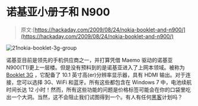 # 诺基亚小册子和 N900

> 原文:[https://hackaday.com/2009/08/24/nokia-booklet-and-n900/](https://hackaday.com/2009/08/24/nokia-booklet-and-n900/)

![21nokia-booklet-3g-group](../Images/bf1e26d114f70f2eb89967b60fdd6705.png "21nokia-booklet-3g-group")

诺基亚目前是领先的手机供应商之一，并打算凭借 Maemo 驱动的诺基亚 N900(T1)更上一层楼。但是没有预料到的是诺基亚进入了上网本领域。被称为 [Booklet 3G](http://www.engadget.com/2009/08/24/nokia-introduces-booklet-3g-mini-laptop/ "Nokia booklet 3G") ，它配备了 10.1 英寸高(er)分辨率显示器，具有 HDMI 输出。对于连接，您可以选择 3G、WiFi 和蓝牙。所有这些都包含在 Windows 7 中，电池续航时间长达 12 小时！然而，所有这些功能的问题是价格标签可能会在你的口袋里吃出一个大洞。当然，这不会阻止我们试图得到一个。有人有任何[黑客](http://hackaday.com/?s=netbook "netbook hacks")计划吗？